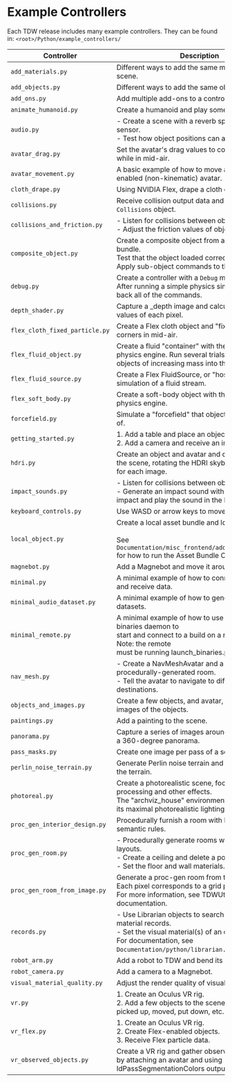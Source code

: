 # Example Controllers

Each TDW release includes many example controllers. They can be found in: `<root>/Python/example_controllers/`

| Controller | Description |
| --- | --- |
| `add_materials.py` | Different ways to add the same material to a scene. |
| `add_objects.py` | Different ways to add the same object to a scene. |
| `add_ons.py` | Add multiple add-ons to a controller. |
| `animate_humanoid.py` | Create a humanoid and play some animations. |
| `audio.py` | - Create a scene with a reverb space and audio sensor.<br>- Test how object positions can affect reverb. |
| `avatar_drag.py` | Set the avatar's drag values to control its speed while in mid-air. |
| `avatar_movement.py` | A basic example of how to move a physics-enabled (non-kinematic) avatar. |
| `cloth_drape.py` | Using NVIDIA Flex, drape a cloth over an object. |
| `collisions.py` | Receive collision output data and read it as a `Collisions` object. |
| `collisions_and_friction.py` | - Listen for collisions between objects.<br>- Adjust the friction values of objects. |
| `composite_object.py` | Create a composite object from a local asset bundle.<br>Test that the object loaded correctly.<br>Apply sub-object commands to the sub-objects. |
| `debug.py` | Create a controller with a `Debug` module.<br>After running a simple physics simulation, play back all of the commands. |
| `depth_shader.py` | Capture a _depth image and calculate the depth values of each pixel. |
| `flex_cloth_fixed_particle.py` | Create a Flex cloth object and "fix" one of its corners in mid-air. |
| `flex_fluid_object.py` | Create a fluid "container" with the NVIDIA Flex physics engine. Run several trials, dropping ball objects of increasing mass into the fluid. |
| `flex_fluid_source.py` | Create a Flex FluidSource, or "hose pipe", simulation of a fluid stream. |
| `flex_soft_body.py` | Create a soft-body object with the NVIDIA Flex physics engine. |
| `forcefield.py` | Simulate a "forcefield" that objects will bounce off of. |
| `getting_started.py` | 1. Add a table and place an object on the table.<br>2. Add a camera and receive an image. |
| `hdri.py` | Create an object and avatar and capture images of the scene, rotating the HDRI skybox by 15 degrees<br>for each image. |
| `impact_sounds.py` | - Listen for collisions between objects.<br>- Generate an impact sound with py_impact upon impact and play the sound in the build. |
| `keyboard_controls.py` | Use WASD or arrow keys to move an avatar. |
| `local_object.py` | Create a local asset bundle and load it into TDW.<br><br>See `Documentation/misc_frontend/add_local_object.md` for how to run the Asset Bundle Creator. |
| `magnebot.py` | Add a Magnebot and move it around the scene. |
| `minimal.py` | A minimal example of how to connect to the build and receive data. |
| `minimal_audio_dataset.py` | A minimal example of how to generate audio datasets. |
| `minimal_remote.py` | A minimal example of how to use the launch binaries daemon to<br>start and connect to a build on a remote node. Note: the remote<br>must be running launch_binaries.py. |
| `nav_mesh.py` | - Create a NavMeshAvatar and a simple procedurally-generated room.<br>- Tell the avatar to navigate to different destinations. |
| `objects_and_images.py` | Create a few objects, and avatar, and capture images of the objects. |
| `paintings.py` | Add a painting to the scene. |
| `panorama.py` | Capture a series of images around a model to form a 360-degree panorama. |
| `pass_masks.py` | Create one image per pass of a scene. |
| `perlin_noise_terrain.py` | Generate Perlin noise terrain and roll a ball down the terrain. |
| `photoreal.py` | Create a photorealistic scene, focusing on post-processing and other effects.<br>The "archviz_house" environment is used due to its maximal photorealistic lighting. |
| `proc_gen_interior_design.py` | Procedurally furnish a room with basic relational semantic rules. |
| `proc_gen_room.py` | - Procedurally generate rooms with different layouts.<br>- Create a ceiling and delete a portion of it.<br>- Set the floor and wall materials. |
| `proc_gen_room_from_image.py` | Generate a proc-gen room from this image: ![](../../Python/example_controllers/room.png)<br>Each pixel corresponds to a grid point.<br>For more information, see TDWUtils documentation. |
| `records.py` | - Use Librarian objects to search for model and material records.<br>- Set the visual material(s) of an object.<br>For documentation, see `Documentation/python/librarian.md`. |
| `robot_arm.py` | Add a robot to TDW and bend its arm. |
| `robot_camera.py` | Add a camera to a Magnebot. |
| `visual_material_quality.py` | Adjust the render quality of visual materials. |
| `vr.py` | 1. Create an Oculus VR rig.<br>2. Add a few objects to the scene that can be picked up, moved, put down, etc. |
| `vr_flex.py` | 1. Create an Oculus VR rig.<br>2. Create Flex-enabled objects.<br>3. Receive Flex particle data. |
| `vr_observed_objects.py` | Create a VR rig and gather observed object data by attaching an avatar and using IdPassSegmentationColors output data. |

